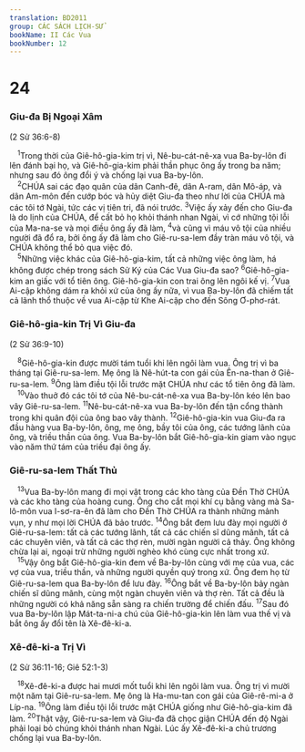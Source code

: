 ```yaml
---
translation: BD2011
group: CÁC SÁCH LỊCH-SỬ
bookName: II Các Vua 
bookNumber: 12
---
```


<div class="title"><h1>24</h1><h3>Giu-đa Bị Ngoại Xâm</h3><p>(2 Sử 36:6-8)</p></div>
<span class="verse 2vua_24_1"> <sup>1</sup>Trong thời của Giê-hô-gia-kim trị vì, Nê-bu-cát-nê-xa vua Ba-by-lôn đi lên đánh bại họ, và Giê-hô-gia-kim phải thần phục ông ấy trong ba năm; nhưng sau đó ông đổi ý và chống lại vua Ba-by-lôn.<br/></span>
<span class="verse 2vua_24_2"> <sup>2</sup>CHÚA sai các đạo quân của dân Canh-đê, dân A-ram, dân Mô-áp, và dân Am-môn đến cướp bóc và hủy diệt Giu-đa theo như lời của CHÚA mà các tôi tớ Ngài, tức các vị tiên tri, đã nói trước. </span>
<span class="verse 2vua_24_3"><sup>3</sup>Việc ấy xảy đến cho Giu-đa là do lịnh của CHÚA, để cất bỏ họ khỏi thánh nhan Ngài, vì cớ những tội lỗi của Ma-na-se và mọi điều ông ấy đã làm, </span>
<span class="verse 2vua_24_4"><sup>4</sup>và cũng vì máu vô tội của nhiều người đã đổ ra, bởi ông ấy đã làm cho Giê-ru-sa-lem đầy tràn máu vô tội, và CHÚA không thể bỏ qua việc đó.<br/></span>
<span class="verse 2vua_24_5"> <sup>5</sup>Những việc khác của Giê-hô-gia-kim, tất cả những việc ông làm, há không được chép trong sách Sử Ký của Các Vua Giu-đa sao? </span>
<span class="verse 2vua_24_6"><sup>6</sup>Giê-hô-gia-kim an giấc với tổ tiên ông. Giê-hô-gia-kin con trai ông lên ngôi kế vị. </span>
<span class="verse 2vua_24_7"><sup>7</sup>Vua Ai-cập không dám ra khỏi xứ của ông ấy nữa, vì vua Ba-by-lôn đã chiếm tất cả lãnh thổ thuộc về vua Ai-cập từ Khe Ai-cập cho đến Sông Ơ-phơ-rát.<br/></span>
<div class="title"><h3>Giê-hô-gia-kin Trị Vì Giu-đa</h3><p>(2 Sử 36:9-10)</p></div>
<span class="verse 2vua_24_8"> <sup>8</sup>Giê-hô-gia-kin được mười tám tuổi khi lên ngôi làm vua. Ông trị vì ba tháng tại Giê-ru-sa-lem. Mẹ ông là Nê-hút-ta con gái của Ên-na-than ở Giê-ru-sa-lem. </span>
<span class="verse 2vua_24_9"><sup>9</sup>Ông làm điều tội lỗi trước mặt CHÚA như các tổ tiên ông đã làm.<br/></span>
<span class="verse 2vua_24_10"> <sup>10</sup>Vào thuở đó các tôi tớ của Nê-bu-cát-nê-xa vua Ba-by-lôn kéo lên bao vây Giê-ru-sa-lem. </span>
<span class="verse 2vua_24_11"><sup>11</sup>Nê-bu-cát-nê-xa vua Ba-by-lôn đến tận cổng thành trong khi quân đội của ông bao vây thành. </span>
<span class="verse 2vua_24_12"><sup>12</sup>Giê-hô-gia-kin vua Giu-đa ra đầu hàng vua Ba-by-lôn, ông, mẹ ông, bầy tôi của ông, các tướng lãnh của ông, và triều thần của ông. Vua Ba-by-lôn bắt Giê-hô-gia-kin giam vào ngục vào năm thứ tám của triều đại ông ấy.<br/></span>
<div class="title"><h3>Giê-ru-sa-lem Thất Thủ</h3></div>
<span class="verse 2vua_24_13"> <sup>13</sup>Vua Ba-by-lôn mang đi mọi vật trong các kho tàng của Ðền Thờ CHÚA và các kho tàng của hoàng cung. Ông cho cắt mọi khí cụ bằng vàng mà Sa-lô-môn vua I-sơ-ra-ên đã làm cho Ðền Thờ CHÚA ra thành những mảnh vụn, y như mọi lời CHÚA đã bảo trước. </span>
<span class="verse 2vua_24_14"><sup>14</sup>Ông bắt đem lưu đày mọi người ở Giê-ru-sa-lem: tất cả các tướng lãnh, tất cả các chiến sĩ dũng mãnh, tất cả các chuyên viên, và tất cả các thợ rèn, mười ngàn người cả thảy. Ông không chừa lại ai, ngoại trừ những người nghèo khó cùng cực nhất trong xứ.<br/></span>
<span class="verse 2vua_24_15"> <sup>15</sup>Vậy ông bắt Giê-hô-gia-kin đem về Ba-by-lôn cùng với mẹ của vua, các vợ của vua, triều thần, và những người quyền quý trong xứ. Ông đem họ từ Giê-ru-sa-lem qua Ba-by-lôn để lưu đày. </span>
<span class="verse 2vua_24_16"><sup>16</sup>Ông bắt về Ba-by-lôn bảy ngàn chiến sĩ dũng mãnh, cùng một ngàn chuyên viên và thợ rèn. Tất cả đều là những người có khả năng sẵn sàng ra chiến trường để chiến đấu. </span>
<span class="verse 2vua_24_17"><sup>17</sup>Sau đó vua Ba-by-lôn lập Mát-ta-ni-a chú của Giê-hô-gia-kin lên làm vua thế vị và bắt ông ấy đổi tên là Xê-đê-ki-a.<br/></span>
<div class="title"><h3>Xê-đê-ki-a Trị Vì</h3><p>(2 Sử 36:11-16; Giê 52:1-3)</p></div>
<span class="verse 2vua_24_18"> <sup>18</sup>Xê-đê-ki-a được hai mươi mốt tuổi khi lên ngôi làm vua. Ông trị vì mười một năm tại Giê-ru-sa-lem. Mẹ ông là Ha-mu-tan con gái của Giê-rê-mi-a ở Líp-na. </span>
<span class="verse 2vua_24_19"><sup>19</sup>Ông làm điều tội lỗi trước mặt CHÚA giống như Giê-hô-gia-kim đã làm. </span>
<span class="verse 2vua_24_20"><sup>20</sup>Thật vậy, Giê-ru-sa-lem và Giu-đa đã chọc giận CHÚA đến độ Ngài phải loại bỏ chúng khỏi thánh nhan Ngài. Lúc ấy Xê-đê-ki-a chủ trương chống lại vua Ba-by-lôn.<br/></span>

